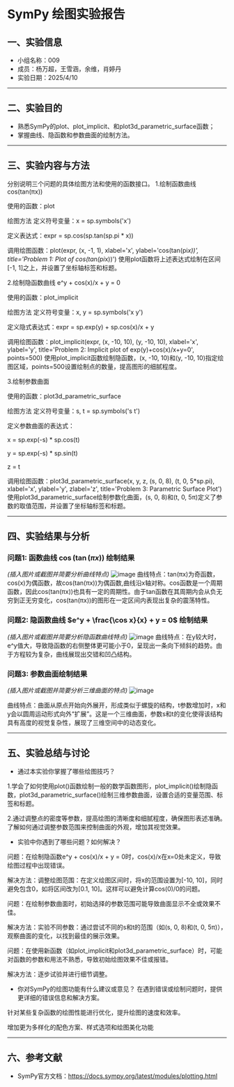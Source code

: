 # SymPy 绘图实验报告

## 一、实验信息

- 小组名称：009
- 成员：杨万超，王雪涵，余维，肖婷丹
- 实验日期：2025/4/10

---

## 二、实验目的

- 熟悉SymPy的plot、plot_implicit、和plot3d_parametric_surface函数；
- 掌握曲线、隐函数和参数曲面的绘制方法。

---

## 三、实验内容与方法

分别说明三个问题的具体绘图方法和使用的函数接口。
1.绘制函数曲线 cos(tan(πx))

使用的函数：plot

绘图方法
定义符号变量：x = sp.symbols('x')

定义表达式：expr = sp.cos(sp.tan(sp.pi * x))

调用绘图函数：plot(expr, (x, -1, 1), xlabel='x', ylabel='cos(tan(pi*x))', title='Problem 1: Plot of cos(tan(pi*x))')
使用plot函数将上述表达式绘制在区间[-1, 1]之上，并设置了坐标轴标签和标题。

2.绘制隐函数曲线 e^y + cos(x)/x + y = 0

使用的函数：plot_implicit

绘图方法
定义符号变量：x, y = sp.symbols('x y')

定义隐式表达式：expr = sp.exp(y) + sp.cos(x)/x + y

调用绘图函数：plot_implicit(expr, (x, -10, 10), (y, -10, 10), xlabel='x', ylabel='y', title='Problem 2: Implicit plot of exp(y)+cos(x)/x+y=0', points=500)
使用plot_implicit函数绘制隐函数，(x, -10, 10)和(y, -10, 10)指定绘图区域，points=500设置绘制点的数量，提高图形的细腻程度。

3.绘制参数曲面

使用的函数：plot3d_parametric_surface

绘图方法
定义符号变量：s, t = sp.symbols('s t')

定义参数曲面的表达式：

x = sp.exp(-s) * sp.cos(t)

y = sp.exp(-s) * sp.sin(t)

z = t

调用绘图函数：plot3d_parametric_surface(x, y, z, (s, 0, 8), (t, 0, 5*sp.pi), xlabel='x', ylabel='y', zlabel='z', title='Problem 3: Parametric Surface Plot')
使用plot3d_parametric_surface绘制参数化曲面，(s, 0, 8)和(t, 0, 5π)定义了参数的取值范围，并设置了坐标轴标签和标题。

---

## 四、实验结果与分析

### 问题1: 函数曲线 $\cos(\tan(\pi x))$ 绘制结果

*(插入图片或截图并简要分析曲线特点)*
![image](https://github.com/user-attachments/assets/de807304-f2ee-49c1-9ea3-23f41e2e759e)
曲线特点：tan(πx)为奇函数，cos(x)为偶函数，故cos(tan(πx))为偶函数,曲线沿x轴对称。cos函数是一个周期函数，因此cos(tan(πx))也具有一定的周期性。由于tan函数在其周期内会从负无穷到正无穷变化，cos(tan(πx))的图形在一定区间内表现出复杂的震荡特性。

### 问题2: 隐函数曲线 $e^y + \frac{\cos x}{x} + y = 0$ 绘制结果

*(插入图片或截图并简要分析隐函数曲线特点)*
![image](https://github.com/user-attachments/assets/edb34563-1ce7-487f-928d-b9af3dd26c12)
曲线特点：在y较大时，e^y值大，导致隐函数的右侧整体更可能小于0，呈现出一条向下倾斜的趋势。由于方程较为复杂，曲线展现出交错和凹凸结构。

### 问题3: 参数曲面绘制结果

*(插入图片或截图并简要分析三维曲面的特点)*
![image](https://github.com/user-attachments/assets/9e262af7-41e0-4097-93b0-4ee281e8e177)

曲线特点：曲面从原点开始向外展开，形成类似于螺旋的结构，t参数增加时，x和y会以圆周运动形式向外“扩展”。这是一个三维曲面，参数s和t的变化使得该结构具有高度的视觉复杂性，展现了三维空间中的动态变化。

---

## 五、实验总结与讨论

- 通过本实验你掌握了哪些绘图技巧？

1.学会了如何使用plot()函数绘制一般的数学函数图形，plot_implicit()绘制隐函数，plot3d_parametric_surface()绘制三维参数曲面，设置合适的变量范围、标签和标题。

2.通过调整点的密度等参数，提高绘图的清晰度和细腻程度，确保图形表述准确。了解如何通过调整参数范围来控制曲面的外观，增加其视觉效果。

- 实验中你遇到了哪些问题？如何解决？

问题：在绘制隐函数e^y + cos(x)/x + y = 0时，cos(x)/x在x=0处未定义，导致绘图过程中出现错误。

解决方法：调整绘图范围：在定义绘图区间时，将x的范围设置为[-10, 10]，同时避免包含0，如将区间改为[0.1, 10]。这样可以避免计算cos(0)/0的问题。


问题：在绘制参数曲面时，初始选择的参数范围可能导致曲面显示不全或效果不佳。

解决方法：实验不同参数：通过尝试不同的s和t的范围（如(s, 0, 8)和(t, 0, 5π)），观察曲面的变化，以找到最佳的展示效果。


问题：在使用新函数（如plot_implicit和plot3d_parametric_surface）时，可能对函数的参数和用法不熟悉，导致初始绘图效果不佳或报错。

解决方法：逐步试验并进行细节调整。

- 你对SymPy的绘图功能有什么建议或意见？
在遇到错误或绘制问题时，提供更详细的错误信息和解决方案。

针对某些复杂函数的绘图性能进行优化，提升绘图的速度和效率。

增加更为多样化的配色方案、样式选项和绘图美化功能

---

## 六、参考文献

- SymPy官方文档：https://docs.sympy.org/latest/modules/plotting.html
